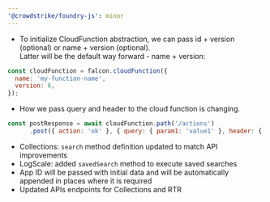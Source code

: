 ```yaml
---
'@crowdstrike/foundry-js': minor
---
```


* To initialize CloudFunction abstraction, we can pass id + version (optional) or name + version (optional).  
  Latter will be the default way forward - name + version:

```javascript
const cloudFunction = falcon.cloudFunction({
  name: 'my-function-name',
  version: 6,
});
```

* How we pass query and header to the cloud function is changing.

```javascript
const postResponse = await cloudFunction.path('/actions')
      .post({ action: 'ok' }, { query: { param1: 'value1' }, header: { header1: 'value1' } });
```
* Collections: `search` method definition updated to match API improvements
* LogScale: added `savedSearch` method to execute saved searches
* App ID will be passed with initial data and will be automatically appended in places where it is required
* Updated APIs endpoints for Collections and RTR 
